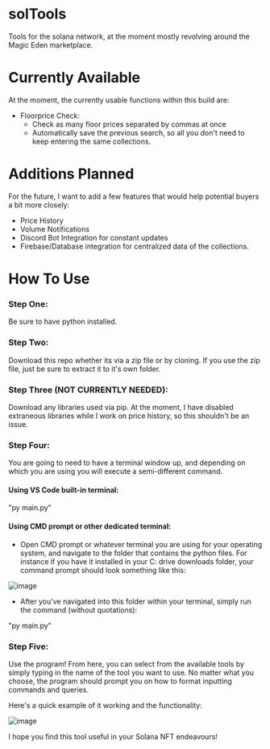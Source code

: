 # solTools
Tools for the solana network, at the moment mostly revolving around the Magic Eden marketplace.

# Currently Available
At the moment, the currently usable functions within this build are:
 - Floorprice Check:
      - Check as many floor prices separated by commas at once
      - Automatically save the previous search, so all you don't need to keep entering the same collections.

# Additions Planned
For the future, I want to add a few features that would help potential buyers a bit more closely:
- Price History
- Volume Notifications
- Discord Bot Integration for constant updates
- Firebase/Database integration for centralized data of the collections.

# How To Use

### Step One: 
Be sure to have python installed.

### Step Two:
Download this repo whether its via a zip file or by cloning. If you use the zip file, just be sure to extract it to it's own folder.

### Step Three (NOT CURRENTLY NEEDED): 
Download any libraries used via pip. At the moment, I have disabled extraneous libraries while I work on price history, so this shouldn't be an issue.

### Step Four: 
You are going to need to have a terminal window up, and depending on which you are using you will execute a semi-different command.

#### Using VS Code built-in terminal:
"py main.py"

#### Using CMD prompt or other dedicated terminal:
- Open CMD prompt or whatever terminal you are using for your operating system, and navigate to the folder that contains the python files. For instance if you have it installed in your C: drive downloads folder, your command prompt should look something like this:

![image](https://user-images.githubusercontent.com/73611619/168404935-ec02d4c4-b0d1-4719-8364-b32ac49c58bc.png)

- After you've navigated into this folder within your terminal, simply run the command (without quotations):

"py main.py"

### Step Five:
Use the program!
From here, you can select from the available tools by simply typing in the name of the tool you want to use.
No matter what you choose, the program should prompt you on how to format inputting commands and queries.

Here's a quick example of it working and the functionality:

![image](https://user-images.githubusercontent.com/73611619/168405012-40de21c8-7951-4937-945c-ab3fa3aa1237.png)

I hope you find this tool useful in your Solana NFT endeavours!
